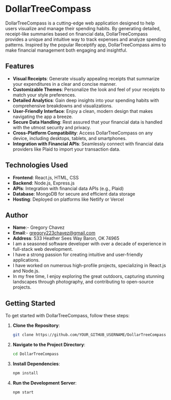 # DollarTreeCompass

DollarTreeCompass is a cutting-edge web application designed to help users visualize and manage their spending habits. By generating detailed, receipt-like summaries based on financial data, DollarTreeCompass provides a unique and intuitive way to track expenses and analyze spending patterns. Inspired by the popular Receiptify app, DollarTreeCompass aims to make financial management both engaging and insightful.

## Features

- **Visual Receipts**: Generate visually appealing receipts that summarize your expenditures in a clear and concise manner.
- **Customizable Themes**: Personalize the look and feel of your receipts to match your style preferences.
- **Detailed Analytics**: Gain deep insights into your spending habits with comprehensive breakdowns and visualizations.
- **User-Friendly Interface**: Enjoy a clean, modern design that makes navigating the app a breeze.
- **Secure Data Handling**: Rest assured that your financial data is handled with the utmost security and privacy.
- **Cross-Platform Compatibility**: Access DollarTreeCompass on any device, including desktops, tablets, and smartphones.
- **Integration with Financial APIs**: Seamlessly connect with financial data providers like Plaid to import your transaction data.

## Technologies Used

- **Frontend**: React.js, HTML, CSS
- **Backend**: Node.js, Express.js
- **APIs**: Integration with financial data APIs (e.g., Plaid)
- **Database**: MongoDB for secure and efficient data storage
- **Hosting**: Deployed on platforms like Netlify or Vercel
## Author
- **Name**:- Gregory Chavez
- **Email**:- gregory223chavez@gmail.com
- **Address**: 533 Heather Sees Way Baron, OK 74965
- I am a seasoned software developer with over a decade of experience in full-stack web development.
- I have a strong passion for creating intuitive and user-friendly applications.
- I have worked on numerous high-profile projects, specializing in React.js and Node.js.
- In my free time, I enjoy exploring the great outdoors, capturing stunning landscapes through photography, and contributing to open-source projects.

## Getting Started

To get started with DollarTreeCompass, follow these steps:

1. **Clone the Repository**:
   ```bash
   git clone https://github.com/YOUR_GITHUB_USERNAME/DollarTreeCompass.git
2. **Navigate to the Project Directory**:
   ```bash
   cd DollarTreeCompass

3. **Install Dependencies**:
   ```bash
   npm install
4. **Run the Development Server**:
   ```bash
   npm start

